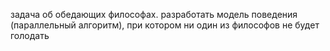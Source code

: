 ﻿задача об обедающих философах.
разработать модель поведения (параллельный алгоритм), при котором ни один из философов не будет голодать